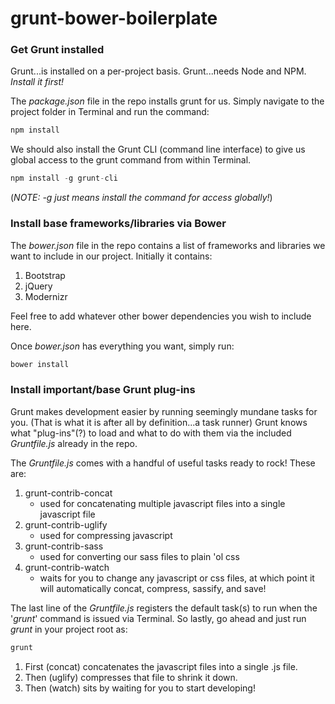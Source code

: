 # grunt-bower-boilerplate

### Get Grunt installed

Grunt...is installed on a per-project basis.
Grunt...needs Node and NPM. _Install it first!_

The _package.json_ file in the repo installs grunt for us.
Simply navigate to the project folder in Terminal and run the command:
```javascript
npm install
```

We should also install the Grunt CLI (command line interface) to give us global access to the grunt command from within Terminal.
```javascript
npm install -g grunt-cli
```
(_NOTE: -g just means install the command for access globally!_)

### Install base frameworks/libraries via Bower

The _bower.json_ file in the repo contains a list of frameworks and libraries we want to include in our project.
Initially it contains:
1. Bootstrap
2. jQuery
3. Modernizr

Feel free to add whatever other bower dependencies you wish to include here.

Once _bower.json_ has everything you want, simply run:

```javascript
bower install
```

### Install important/base Grunt plug-ins

Grunt makes development easier by running seemingly mundane tasks for you. (That is what it is after all by definition...a task runner)
Grunt knows what "plug-ins"(?) to load and what to do with them via the included _Gruntfile.js_ already in the repo.

The _Gruntfile.js_ comes with a handful of useful tasks ready to rock!
These are:

1. grunt-contrib-concat
	- used for concatenating multiple javascript files into a single javascript file
2. grunt-contrib-uglify
	- used for compressing javascript
3. grunt-contrib-sass
	- used for converting our sass files to plain 'ol css
4. grunt-contrib-watch
	- waits for you to change any javascript or css files, at which point it will automatically concat, compress, sassify, and save!

The last line of the _Gruntfile.js_ registers the default task(s) to run when the '_grunt_' command is issued via Terminal.
So lastly, go ahead and just run _grunt_ in your project root as:

```javascript
grunt
```

1. First (concat) concatenates the javascript files into a single .js file.
2. Then (uglify) compresses that file to shrink it down.
3. Then (watch) sits by waiting for you to start developing!


